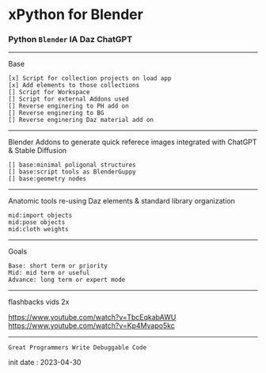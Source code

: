 # xPython for Blender

### Python `Blender` IA Daz ChatGPT

---

Base

    [x] Script for collection projects on load app
    [x] Add elements to those collections
    [] Script for Workspace
    [] Script for external Addons used
    [] Reverse enginering to PH add on
    [] Reverse enginering to BG
    [] Reverse enginering Daz material add on

---

Blender Addons to generate quick referece images integrated with ChatGPT & Stable Diffusion

	[] base:minimal poligonal structures
    [] base:script tools as BlenderGuppy
    [] base:geometry nodes

---

Anatomic tools re-using Daz elements & standard library organization

	mid:import objects
	mid:pose objects
	mid:cloth weights

---

Goals
    
    Base: short term or priority
    Mid: mid term or useful
    Advance: long term or expert mode

---

flashbacks vids 2x

https://www.youtube.com/watch?v=TbcEqkabAWU
https://www.youtube.com/watch?v=Kp4Mvapo5kc

---
`Great Programmers Write Debuggable Code`

init date : 2023-04-30
